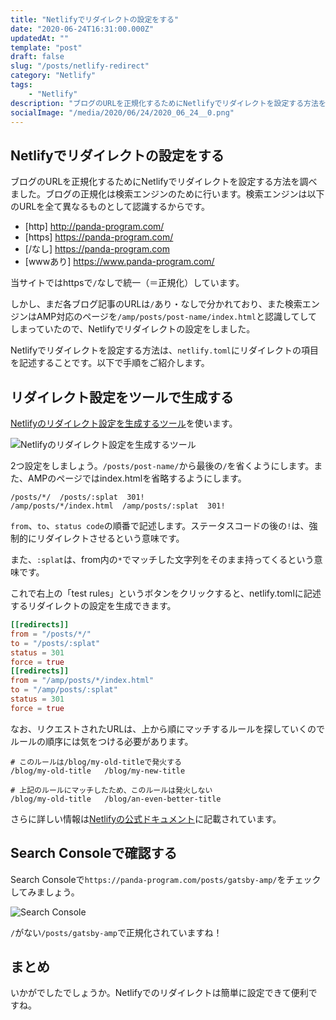 ```yaml
---
title: "Netlifyでリダイレクトの設定をする"
date: "2020-06-24T16:31:00.000Z"
updatedAt: ""
template: "post"
draft: false
slug: "/posts/netlify-redirect"
category: "Netlify"
tags:
    - "Netlify"
description: "ブログのURLを正規化するためにNetlifyでリダイレクトを設定する方法を調べました。ブログの正規化は検索エンジンのために行います。検索エンジンは以下のURLを全て異なるものとして認識するからです。当サイトではhttpsで/なしで統一（＝正規化）しています。"
socialImage: "/media/2020/06/24/2020_06_24__0.png"
---
```


## Netlifyでリダイレクトの設定をする
ブログのURLを正規化するためにNetlifyでリダイレクトを設定する方法を調べました。ブログの正規化は検索エンジンのために行います。検索エンジンは以下のURLを全て異なるものとして認識するからです。

- [http]    http://panda-program.com/
- [https]   https://panda-program.com/
- [/なし]    https://panda-program.com
- [wwwあり]  https://www.panda-program.com/

当サイトではhttpsで`/`なしで統一（＝正規化）しています。

しかし、まだ各ブログ記事のURLは`/`あり・なしで分かれており、また検索エンジンはAMP対応のページを`/amp/posts/post-name/index.html`と認識してしてしまっていたので、Netlifyでリダイレクトの設定をしました。

Netlifyでリダイレクトを設定する方法は、`netlify.toml`にリダイレクトの項目を記述することです。以下で手順をご紹介します。

## リダイレクト設定をツールで生成する
[Netlifyのリダイレクト設定を生成するツール](https://play.netlify.com/redirects)を使います。

![Netlifyのリダイレクト設定を生成するツール](/media/2020/06/24/2020_06_24__1.png)

2つ設定をしましょう。`/posts/post-name/`から最後の`/`を省くようにします。また、AMPのページではindex.htmlを省略するようにします。

```
/posts/*/  /posts/:splat  301!
/amp/posts/*/index.html  /amp/posts/:splat  301!
```

`from`、`to`、`status code`の順番で記述します。ステータスコードの後の`!`は、強制的にリダイレクトさせるという意味です。

また、`:splat`は、from内の`*`でマッチした文字列をそのまま持ってくるという意味です。

これで右上の「test rules」というボタンをクリックすると、netlify.tomlに記述するリダイレクトの設定を生成できます。

```toml
[[redirects]]
from = "/posts/*/"
to = "/posts/:splat"
status = 301
force = true
[[redirects]]
from = "/amp/posts/*/index.html"
to = "/amp/posts/:splat"
status = 301
force = true
```

なお、リクエストされたURLは、上から順にマッチするルールを探していくのでルールの順序には気をつける必要があります。

```
# このルールは/blog/my-old-titleで発火する
/blog/my-old-title   /blog/my-new-title

# 上記のルールにマッチしたため、このルールは発火しない
/blog/my-old-title   /blog/an-even-better-title
```

さらに詳しい情報は[Netlifyの公式ドキュメント](https://docs.netlify.com/routing/redirects/#syntax-for-the-netlify-configuration-file)に記載されています。

## Search Consoleで確認する
Search Consoleで`https://panda-program.com/posts/gatsby-amp/`をチェックしてみましょう。

![Search Console](/media/2020/06/24/2020_06_24__2.png)

`/`がない`/posts/gatsby-amp`で正規化されていますね！

## まとめ
いかがでしたでしょうか。Netlifyでのリダイレクトは簡単に設定できて便利ですね。
